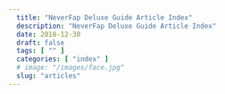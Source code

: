 ```yaml
---
  title: "NeverFap Deluxe Guide Article Index"
  description: "NeverFap Deluxe Guide Article Index"
  date: 2018-12-30
  draft: false
  tags: [ "" ]
  categories: [ "index" ]
  # image: "/images/face.jpg"
  slug: "articles"
---
```

